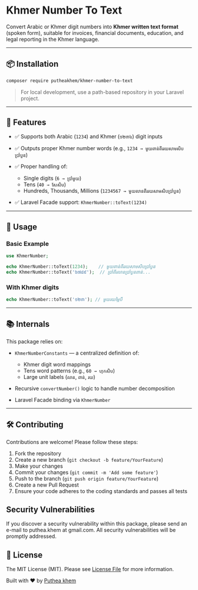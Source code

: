 # Khmer Number To Text

Convert Arabic or Khmer digit numbers into **Khmer written text format** (spoken form), suitable for invoices, financial documents, education, and legal reporting in the Khmer language.

---

## 📦 Installation

```bash
composer require putheakhem/khmer-number-to-text
```

> For local development, use a path-based repository in your Laravel project.

---

## 🚀 Features

* ✅ Supports both Arabic (`1234`) and Khmer (`១២៣៤`) digit inputs
* ✅ Outputs proper Khmer number words (e.g., `1234 → មួយពាន់ពីររយសាមសិបប្រាំបួន`)
* ✅ Proper handling of:

    * Single digits (`6 → ប្រាំមួយ`)
    * Tens (`40 → សែសិប`)
    * Hundreds, Thousands, Millions (`1234567 → មួយលានពីររយសាមសិបប្រាំបួន`)
* ✅ Laravel Facade support: `KhmerNumber::toText(1234)`

---

## 🔧 Usage

### Basic Example

```php
use KhmerNumber;

echo KhmerNumber::toText(1234);    // មួយពាន់ពីររយសាមសិបប្រាំបួន
echo KhmerNumber::toText('៦៧៨៩');  // ប្រាំពីរលានប្រាំបួនពាន់...
```

### With Khmer digits

```php
echo KhmerNumber::toText('១២៣'); // មួយរយម្ភៃបី
```

---

## 📚 Internals

This package relies on:

* `KhmerNumberConstants` — a centralized definition of:

    * Khmer digit word mappings
    * Tens word patterns (e.g., `60 → ហុកសិប`)
    * Large unit labels (`លាន`, `ពាន់`, `រយ`)
* Recursive `convertNumber()` logic to handle number decomposition
* Laravel Facade binding via `KhmerNumber`

---
## 🛠️ Contributing
Contributions are welcome! Please follow these steps:
1. Fork the repository
2. Create a new branch (`git checkout -b feature/YourFeature`)
3. Make your changes
4. Commit your changes (`git commit -m 'Add some feature'`)
5. Push to the branch (`git push origin feature/YourFeature`)
6. Create a new Pull Request
7. Ensure your code adheres to the coding standards and passes all tests

## Security Vulnerabilities

If you discover a security vulnerability within this package, please send an e-mail to puthea.khem at gmail.com. All security vulnerabilities will be promptly addressed.

## 📄 License

The MIT License (MIT). Please see [License File](LICENSE) for more information.

Built with ❤️ by [Puthea khem](mailto:puthea.khem@gmail.com)
